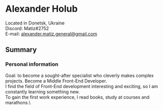 # **Alexander Holub**

Located in Donetsk, Ukraine\
Discord: Matiz#2752\
E-mail: [alexander.matiz.general@gmail.com](mailto:alexander.matiz.general@gmail.com)

## Summary
### Personal information
Goal: to become a sought-after specialist who cleverly makes complex projects. Become a Middle Front-End Developer.\
I find the field of Front-End development interesting and exciting, so I am constantly learning something new. \
To gain the first work experience, I read books, study at courses and marathons.\
